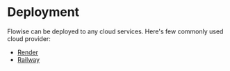 # Deployment

Flowise can be deployed to any cloud services. Here's few commonly used cloud provider:

* [Render](render.md)
* [Railway](railway.md)

